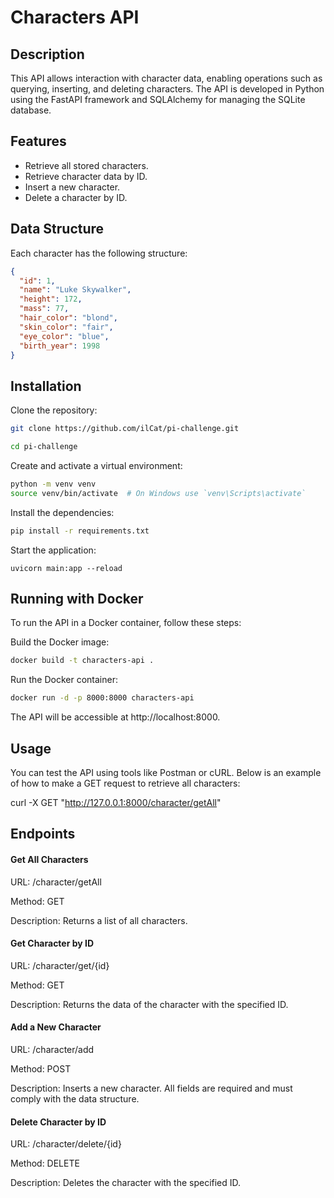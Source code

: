 # Characters API

## Description

This API allows interaction with character data, enabling operations such as querying, inserting, and deleting characters. The API is developed in Python using the FastAPI framework and SQLAlchemy for managing the SQLite database.

## Features

- Retrieve all stored characters.
- Retrieve character data by ID.
- Insert a new character.
- Delete a character by ID.

## Data Structure

Each character has the following structure:

```json
{
  "id": 1,
  "name": "Luke Skywalker",
  "height": 172,
  "mass": 77,
  "hair_color": "blond",
  "skin_color": "fair",
  "eye_color": "blue",
  "birth_year": 1998
}
```

## Installation
Clone the repository:
```bash
git clone https://github.com/ilCat/pi-challenge.git

cd pi-challenge
```
Create and activate a virtual environment:
```bash
python -m venv venv
source venv/bin/activate  # On Windows use `venv\Scripts\activate`
```
Install the dependencies:
```bash
pip install -r requirements.txt
```
Start the application:

```
uvicorn main:app --reload
```
## Running with Docker
To run the API in a Docker container, follow these steps:

Build the Docker image:
```bash
docker build -t characters-api .
```
Run the Docker container:
```bash
docker run -d -p 8000:8000 characters-api
```
The API will be accessible at http://localhost:8000.

## Usage
You can test the API using tools like Postman or cURL. Below is an example of how to make a GET request to retrieve all characters:

curl -X GET "http://127.0.0.1:8000/character/getAll"

## Endpoints
#### Get All Characters

URL: /character/getAll

Method: GET

Description: Returns a list of all characters.

#### Get Character by ID

URL: /character/get/{id}

Method: GET

Description: Returns the data of the character with the specified ID.

#### Add a New Character

URL: /character/add

Method: POST

Description: Inserts a new character. All fields are required and must comply with the data structure.

#### Delete Character by ID

URL: /character/delete/{id}

Method: DELETE

Description: Deletes the character with the specified ID.